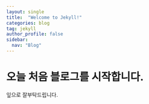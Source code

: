 ```yaml
---
layout: single
title:  "Welcome to Jekyll!"
categories: blog
tag: jekyll
author_profile: false
sidebar:
  nav: "Blog"
---
```

# 오늘 처음 블로그를 시작합니다. 

잎으로 잘부탁드립니다.
